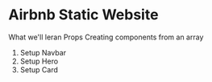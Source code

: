 # Airbnb Static Website

What we'll leran
Props
Creating components from an array

1. Setup Navbar
2. Setup Hero
3. Setup Card

